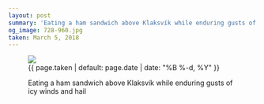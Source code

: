 ```yaml
---
layout: post
summary: 'Eating a ham sandwich above Klaksvík while enduring gusts of icy winds and hail'
og_image: 728-960.jpg
taken: March 5, 2018
---
```


<figure class="post">
<img sizes="(min-width: 700px) 50vw, calc(100vw - 2rem)" src="{{ site.assets_url }}/728-480.jpg" srcset="{{ site.assets_url }}/728-240.jpg 240w, {{ site.assets_url }}/728-480.jpg 480w, {{ site.assets_url }}/728-720.jpg 720w, {{ site.assets_url }}/728-960.jpg 960w"/>
<figcaption>
<time>{{ page.taken | default: page.date | date: "%B %-d, %Y" }}</time>
<p>Eating a ham sandwich above Klaksvík while enduring gusts of icy winds and hail</p>
</figcaption>
</figure>
